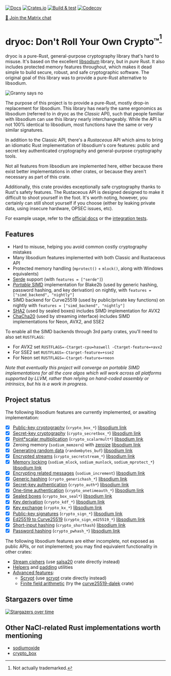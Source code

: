[![Docs](https://docs.rs/dryoc/badge.svg)](https://docs.rs/dryoc) [![Crates.io](https://img.shields.io/crates/v/dryoc)](https://crates.io/crates/dryoc) [![Build & test](https://github.com/brndnmtthws/dryoc/actions/workflows/build-and-test.yml/badge.svg)](https://github.com/brndnmtthws/dryoc/actions/workflows/build-and-test.yml) [![Codecov](https://img.shields.io/codecov/c/github/brndnmtthws/dryoc)](https://app.codecov.io/gh/brndnmtthws/dryoc/)

[💬 Join the Matrix chat](https://matrix.to/#/#dryoc:frens.io)

# dryoc: Don't Roll Your Own Crypto™<sup>[^1]</sup>

dryoc is a pure-Rust, general-purpose cryptography library that's hard to misuse. It's based on the excellent
[libsodium](https://github.com/jedisct1/libsodium) library, but in _pure_ Rust. It
also includes protected memory features throughout, which makes it dead simple
to build secure, robust, and safe cryptographic software. The original goal of this library was to provide a pure-Rust alternative to libsodium.

![Granny says no](dryoc.png)

The purpose of this project is to provide a pure-Rust, mostly drop-in
replacement for libsodium. This library has nearly the same ergonomics as
libsodium (referred to in dryoc as the _Classic_ API), such that people
familiar with libsodium can use this library nearly interchangeably. While
the API is not 100% identical to libsodium, most functions have the same or
very similar signatures.

In addition to the Classic API, there's a _Rustaceous_ API which aims to bring
an idiomatic Rust implementation of libsodium's core features: public and
secret key authenticated cryptography and general-purpose cryptography tools.

Not all features from libsodium are implemented here, either because there
exist better implementations in other crates, or because they aren't
necessary as part of this crate.

Additionally, this crate provides exceptionally safe cryptography thanks to
Rust's safety features. The Rustaceous API is designed designed to make it
difficult to shoot yourself in the foot. It's worth noting, however, you
certainly can still shoot yourself if you choose (either by leaking private
data, using insecure hardware, OPSEC issues, etc).

For example usage, refer to the
[official docs](https://docs.rs/dryoc/latest/dryoc/) or the
[integration tests](/tests/integration_tests.rs).

## Features

* Hard to misuse, helping you avoid common costly cryptography mistakes
* Many libsodium features implemented with both Classic and Rustaceous API
* Protected memory handling (`mprotect()` + `mlock()`, along with Windows equivalents)
* [Serde](https://serde.rs/) support (with `features = ["serde"]`)
* [_Portable_ SIMD](https://doc.rust-lang.org/std/simd/index.html) implementation for Blake2b (used by generic hashing, password hashing, and key derivation) on nightly, with `features = ["simd_backend", "nightly"]`
* SIMD backend for Curve25519 (used by public/private key functions) on nightly with `features = ["simd_backend", "nightly"]`
* [SHA2](https://github.com/RustCrypto/hashes/tree/master/sha2) (used by sealed boxes) includes SIMD implementation for AVX2
* [ChaCha20](https://github.com/RustCrypto/stream-ciphers/tree/master/chacha20) (used by streaming interface) includes SIMD implementations for Neon, AVX2, and SSE2

To enable all the SIMD backends through 3rd party crates, you'll need to also
set `RUSTFLAGS`:
* For AVX2 set `RUSTFLAGS=-Ctarget-cpu=haswell -Ctarget-feature=+avx2`
* For SSE2 set `RUSTFLAGS=-Ctarget-feature=+sse2`
* For Neon set `RUSTFLAGS=-Ctarget-feature=+neon`

_Note that eventually this project will converge on portable SIMD implementations
for all the core algos which will work across all platforms supported by LLVM,
rather than relying on hand-coded assembly or intrinsics, but his is a work in
progress_.

## Project status

The following libsodium features are currently implemented, or awaiting
implementation:

* [x] [Public-key cryptography](https://docs.rs/dryoc/latest/dryoc/dryocbox/index.html) (`crypto_box_*`) [libsodium link](https://doc.libsodium.org/public-key_cryptography)
* [x] [Secret-key cryptography](https://docs.rs/dryoc/latest/dryoc/dryocsecretbox/index.html) (`crypto_secretbox_*`) [libsodium link](https://doc.libsodium.org/secret-key_cryptography)
* [x] [Point*scalar multiplication](https://docs.rs/dryoc/latest/dryoc/classic/crypto_core/index.html) (`crypto_scalarmult*`) [libsodium link](https://doc.libsodium.org/advanced/scalar_multiplication)
* [x] Zeroing memory (`sodium_memzero`) with [zeroize](https://crates.io/crates/zeroize) [libsodium link](https://doc.libsodium.org/memory_management)
* [x] [Generating random data](https://docs.rs/dryoc/latest/dryoc/rng/index.html) (`randombytes_buf`) [libsodium link](https://doc.libsodium.org/generating_random_data)
* [x] [Encrypted streams](https://docs.rs/dryoc/latest/dryoc/dryocstream/index.html) (`crypto_secretstream_*`) [libsodium link](https://doc.libsodium.org/secret-key_cryptography/secretstream)
* [x] [Memory locking](https://docs.rs/dryoc/latest/dryoc/protected/index.html) (`sodium_mlock`, `sodium_munlock`, `sodium_mprotect_*`) [libsodium link](https://doc.libsodium.org/memory_management)
* [x] [Encrypting related messages](https://docs.rs/dryoc/latest/dryoc/utils/fn.increment_bytes.html) (`sodium_increment`) [libsodium link](https://doc.libsodium.org/secret-key_cryptography/encrypted-messages)
* [x] [Generic hashing](https://docs.rs/dryoc/latest/dryoc/generichash/index.html) (`crypto_generichash_*`) [libsodium link](https://doc.libsodium.org/hashing/generic_hashing)
* [x] [Secret-key authentication](https://docs.rs/dryoc/latest/dryoc/auth/index.html) (`crypto_auth*`) [libsodium link](https://doc.libsodium.org/secret-key_cryptography/secret-key_authentication)
* [x] [One-time authentication](https://docs.rs/dryoc/latest/dryoc/onetimeauth/index.html) (`crypto_onetimeauth_*`) [libsodium link](https://doc.libsodium.org/advanced/poly1305)
* [x] [Sealed boxes](https://docs.rs/dryoc/latest/dryoc/dryocbox/struct.DryocBox.html#method.seal) (`crypto_box_seal*`) [libsodium link](https://doc.libsodium.org/public-key_cryptography/sealed_boxes)
* [x] [Key derivation](https://docs.rs/dryoc/latest/dryoc/kdf/index.html) (`crypto_kdf_*`) [libsodium link](https://doc.libsodium.org/key_derivation)
* [x] [Key exchange](https://docs.rs/dryoc/latest/dryoc/kx/index.html) (`crypto_kx_*`) [libsodium link](https://doc.libsodium.org/key_exchange)
* [x] [Public-key signatures](https://docs.rs/dryoc/latest/dryoc/sign/index.html) (`crypto_sign_*`) [libsodium link](https://doc.libsodium.org/public-key_cryptography/public-key_signatures)
* [x] [Ed25519 to Curve25519](https://docs.rs/dryoc/latest/dryoc/classic/crypto_sign_ed25519/index.html) (`crypto_sign_ed25519_*`) [libsodium link](https://doc.libsodium.org/advanced/ed25519-curve25519)
* [x] [Short-input hashing](https://docs.rs/dryoc/latest/dryoc/classic/crypto_shorthash/index.html) (`crypto_shorthash`) [libsodium link](https://doc.libsodium.org/hashing/short-input_hashing)
* [x] [Password hashing](https://docs.rs/dryoc/latest/dryoc/pwhash/index.html) (`crypto_pwhash_*`) [libsodium link](https://doc.libsodium.org/password_hashing/default_phf)

The following libsodium features are either incomplete, not exposed as public
APIs, or not implemented; you may find equivalent functionality in other
crates:

* [Stream ciphers](https://doc.libsodium.org/advanced/stream_ciphers) (use [salsa20](https://crates.io/crates/salsa20) crate directly instead)
* [Helpers](https://doc.libsodium.org/helpers) and [padding](https://doc.libsodium.org/padding) utilities
* [Advanced features](https://doc.libsodium.org/advanced):
  * [Scrypt](https://doc.libsodium.org/advanced/scrypt) (use [scrypt](https://crates.io/crates/scrypt) crate directly instead)
  * [Finite field arithmetic](https://doc.libsodium.org/advanced/point-arithmetic) (try the [curve25519-dalek](https://crates.io/crates/curve25519-dalek) crate)

## Stargazers over time

[![Stargazers over time](https://starchart.cc/brndnmtthws/dryoc.svg)](https://starchart.cc/brndnmtthws/dryoc)

## Other NaCl-related Rust implementations worth mentioning

* [sodiumoxide](https://crates.io/crates/sodiumoxide)
* [crypto_box](https://crates.io/crates/crypto_box)

[^1]: Not actually trademarked.

